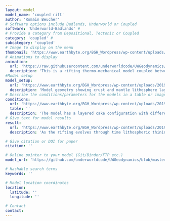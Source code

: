 ```yaml
---
layout: model
model_name: 'coupled rift'
author: 'Romain Beucher'
# Software options include Badlands, Underworld or Coupled
software: 'Underworld-Badlands' # 
# Provide a category from Depositional, Tectonic or Coupled
category: 'coupled' # 
subcategory: 'coupled'
# Image to display on the menu
thumbnail: 'https://www.earthbyte.org/BGH_Wordpress/wp-content/uploads/2019/07/Beucher_2T_rift_frame.jpg'
# Animations to display
animation:
  url: 'https://raw.githubusercontent.com/underworldcode/UWGeodynamics/57c498885f0d4171982a0a595274d8a2856647ea/tutorials/images/Tutorial11.gif'
  description: 'This is a rifting thermo-mechanical model coupled between Underworld and Badlands.'
#Model setup
model_setup:
  url: 'https://www.earthbyte.org/BGH_Wordpress/wp-content/uploads/2019/07/Beucher_2T_rift_setup.png'
  description: 'Model geometry showing crust and mantle lithosphere layer viscosities'
# Describe the conditions/parameters for the models in a table or image
conditions:
  url: 'https://www.earthbyte.org/BGH_Wordpress/wp-content/uploads/2019/07/Beucher_2T_rift_BC.png'
  table: ''
  description: 'The model has a layered cake configuration with different rheologies and sediment properties'
# Give text for model results
result:
  url: 'https://www.earthbyte.org/BGH_Wordpress/wp-content/uploads/2019/07/Beucher_2T_rift_frame.jpg'
  description: 'As the rifting evolves through time lithospheric thining takes place. Concomitantly rift shoulder uplift and delta formation takes place at the surface.'

# Give citation or DOI for paper
citation: ''

# Online pointer to your model (Git/Binder/FTP etc.)
model_url: 'https://github.com/underworldcode/UWGeodynamics/blob/master/tutorials/Tutorial_11_Coupling_with_Badlands.ipynb'

# Hashable search terms
keywords: '' 

# Model location coordinates
location: 
  latitude: ''
  longitude: ''

# Contact 
contact:
---
```

